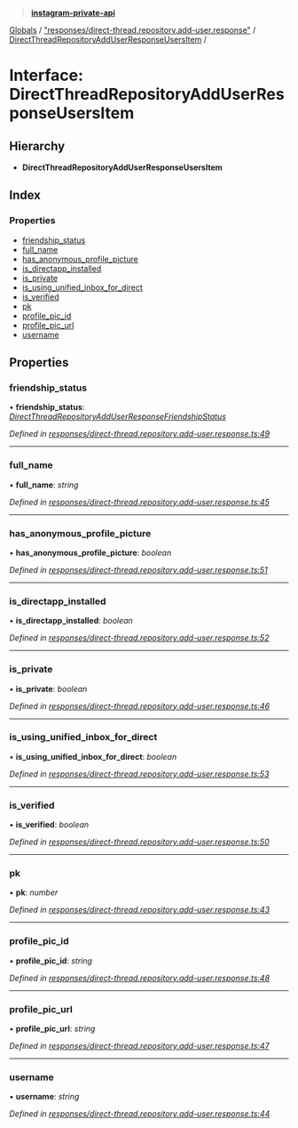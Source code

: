 > **[instagram-private-api](../README.md)**

[Globals](../README.md) / ["responses/direct-thread.repository.add-user.response"](../modules/_responses_direct_thread_repository_add_user_response_.md) / [DirectThreadRepositoryAddUserResponseUsersItem](_responses_direct_thread_repository_add_user_response_.directthreadrepositoryadduserresponseusersitem.md) /

# Interface: DirectThreadRepositoryAddUserResponseUsersItem

## Hierarchy

* **DirectThreadRepositoryAddUserResponseUsersItem**

## Index

### Properties

* [friendship_status](_responses_direct_thread_repository_add_user_response_.directthreadrepositoryadduserresponseusersitem.md#friendship_status)
* [full_name](_responses_direct_thread_repository_add_user_response_.directthreadrepositoryadduserresponseusersitem.md#full_name)
* [has_anonymous_profile_picture](_responses_direct_thread_repository_add_user_response_.directthreadrepositoryadduserresponseusersitem.md#has_anonymous_profile_picture)
* [is_directapp_installed](_responses_direct_thread_repository_add_user_response_.directthreadrepositoryadduserresponseusersitem.md#is_directapp_installed)
* [is_private](_responses_direct_thread_repository_add_user_response_.directthreadrepositoryadduserresponseusersitem.md#is_private)
* [is_using_unified_inbox_for_direct](_responses_direct_thread_repository_add_user_response_.directthreadrepositoryadduserresponseusersitem.md#is_using_unified_inbox_for_direct)
* [is_verified](_responses_direct_thread_repository_add_user_response_.directthreadrepositoryadduserresponseusersitem.md#is_verified)
* [pk](_responses_direct_thread_repository_add_user_response_.directthreadrepositoryadduserresponseusersitem.md#pk)
* [profile_pic_id](_responses_direct_thread_repository_add_user_response_.directthreadrepositoryadduserresponseusersitem.md#profile_pic_id)
* [profile_pic_url](_responses_direct_thread_repository_add_user_response_.directthreadrepositoryadduserresponseusersitem.md#profile_pic_url)
* [username](_responses_direct_thread_repository_add_user_response_.directthreadrepositoryadduserresponseusersitem.md#username)

## Properties

###  friendship_status

• **friendship_status**: *[DirectThreadRepositoryAddUserResponseFriendshipStatus](_responses_direct_thread_repository_add_user_response_.directthreadrepositoryadduserresponsefriendshipstatus.md)*

*Defined in [responses/direct-thread.repository.add-user.response.ts:49](https://github.com/dilame/instagram-private-api/blob/e9c516c/src/responses/direct-thread.repository.add-user.response.ts#L49)*

___

###  full_name

• **full_name**: *string*

*Defined in [responses/direct-thread.repository.add-user.response.ts:45](https://github.com/dilame/instagram-private-api/blob/e9c516c/src/responses/direct-thread.repository.add-user.response.ts#L45)*

___

###  has_anonymous_profile_picture

• **has_anonymous_profile_picture**: *boolean*

*Defined in [responses/direct-thread.repository.add-user.response.ts:51](https://github.com/dilame/instagram-private-api/blob/e9c516c/src/responses/direct-thread.repository.add-user.response.ts#L51)*

___

###  is_directapp_installed

• **is_directapp_installed**: *boolean*

*Defined in [responses/direct-thread.repository.add-user.response.ts:52](https://github.com/dilame/instagram-private-api/blob/e9c516c/src/responses/direct-thread.repository.add-user.response.ts#L52)*

___

###  is_private

• **is_private**: *boolean*

*Defined in [responses/direct-thread.repository.add-user.response.ts:46](https://github.com/dilame/instagram-private-api/blob/e9c516c/src/responses/direct-thread.repository.add-user.response.ts#L46)*

___

###  is_using_unified_inbox_for_direct

• **is_using_unified_inbox_for_direct**: *boolean*

*Defined in [responses/direct-thread.repository.add-user.response.ts:53](https://github.com/dilame/instagram-private-api/blob/e9c516c/src/responses/direct-thread.repository.add-user.response.ts#L53)*

___

###  is_verified

• **is_verified**: *boolean*

*Defined in [responses/direct-thread.repository.add-user.response.ts:50](https://github.com/dilame/instagram-private-api/blob/e9c516c/src/responses/direct-thread.repository.add-user.response.ts#L50)*

___

###  pk

• **pk**: *number*

*Defined in [responses/direct-thread.repository.add-user.response.ts:43](https://github.com/dilame/instagram-private-api/blob/e9c516c/src/responses/direct-thread.repository.add-user.response.ts#L43)*

___

###  profile_pic_id

• **profile_pic_id**: *string*

*Defined in [responses/direct-thread.repository.add-user.response.ts:48](https://github.com/dilame/instagram-private-api/blob/e9c516c/src/responses/direct-thread.repository.add-user.response.ts#L48)*

___

###  profile_pic_url

• **profile_pic_url**: *string*

*Defined in [responses/direct-thread.repository.add-user.response.ts:47](https://github.com/dilame/instagram-private-api/blob/e9c516c/src/responses/direct-thread.repository.add-user.response.ts#L47)*

___

###  username

• **username**: *string*

*Defined in [responses/direct-thread.repository.add-user.response.ts:44](https://github.com/dilame/instagram-private-api/blob/e9c516c/src/responses/direct-thread.repository.add-user.response.ts#L44)*